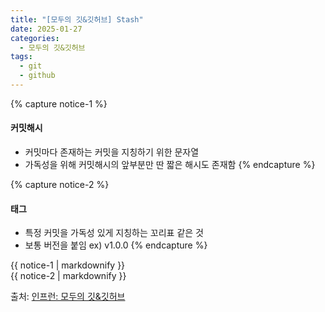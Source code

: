 ```yaml
---
title: "[모두의 깃&깃허브] Stash"
date: 2025-01-27
categories:
  - 모두의 깃&깃허브
tags:
  - git
  - github
---
```


{% capture notice-1 %}
#### 커밋해시

* 커밋마다 존재하는 커밋을 지칭하기 위한 문자열
* 가독성을 위해 커밋해시의 앞부분만 딴 짧은 해시도 존재함
{% endcapture %}

{% capture notice-2 %}
#### 태그

* 특정 커밋을 가독성 있게 지칭하는 꼬리표 같은 것
* 보통 버전을 붙임 ex) v1.0.0
{% endcapture %}

<div class="notice">
  {{ notice-1 | markdownify }}
</div>

<div class="notice">
  {{ notice-2 | markdownify }}
</div>

출처: [인프런: 모두의 깃&깃허브][source]

[source]: https://www.inflearn.com/course/%EB%AA%A8%EB%91%90%EC%9D%98-%EA%B9%83-%EA%B9%83%ED%97%88%EB%B8%8C/dashboard